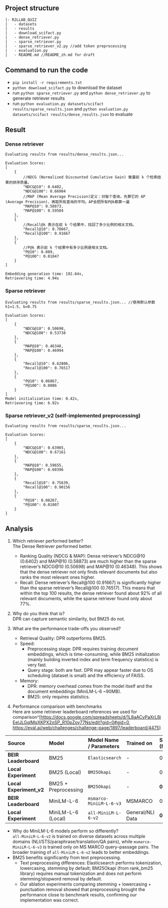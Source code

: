 ## Project structure
```
|- R2LLAB_QUIZ
|   - datasets
|   - results
|   - download_scifact.py
|   - dense_retriever.py 
|   - sparse_retriever.py
|   - sparse_retriever_v2.py //add token preprocessing
|   - evaluation.py
|   - README.md //README_zh.md for draft
```
## Command to run the code
- `pip install -r requirements.txt`
- `python download_scifact.py` to download the dataset
- run `python sparse_retriever.py` and `python dense_retriever.py` to generate retriever results
- run `python evaluation.py datasets/scifact results/sparse_results.json` and `python evaluation.py datasets/scifact results/dense_results.json` to evaluate

## Result
### Dense retriever
```
Evaluating results from results/dense_results.json...

Evaluation Scores:
[
    {
        //NDCG (Normalized Discounted Cumulative Gain) 衡量前 k 个检索结果的排序质量。
        "NDCG@10": 0.6402,
        "NDCG@100": 0.66904
        //MAP (Mean Average Precision)定义：对每个查询，先算它的 AP (Average Precision)，再取所有查询的平均。AP会把所有P@k都算一遍
        "MAP@10": 0.58873,
        "MAP@100": 0.59504
    },
    {
        //Recall@k 表示在前 k 个结果中，找回了多少比例的相关文档。
        "Recall@10": 0.78667,
        "Recall@100": 0.91667
    },
    {
        //P@k 表示前 k 个结果中有多少比例是相关文档。
        "P@10": 0.089,
        "P@100": 0.01047
    }
]

Embedding generation time: 192.64s,
Retrievering time: 4.94s
```
### Sparse retriever
```
Evaluating results from results/sparse_results.json... //使用默认参数k1=1.5, b=0.75

Evaluation Scores:
[
    {
        "NDCG@10": 0.50698,
        "NDCG@100": 0.53738
    },
    {
        "MAP@10": 0.46348,
        "MAP@100": 0.46994
    },
    {
        "Recall@10": 0.62806,
        "Recall@100": 0.76517
    },
    {
        "P@10": 0.06867,
        "P@100": 0.0086
    }
]
Model initialization time: 0.42s,
Retrievering time: 6.92s
```
### Sparse retriever_v2 (self-implemented preprocessing)
```
Evaluating results from results/sparse_results.json...

Evaluation Scores:
[
    {
        "NDCG@10": 0.63905,
        "NDCG@100": 0.67161
    },
    {
        "MAP@10": 0.59655,
        "MAP@100": 0.60396
    },
    {
        "Recall@10": 0.75639,
        "Recall@100": 0.90156
    },
    {
        "P@10": 0.08267,
        "P@100": 0.01007
    }
]
```
## Analysis
1. Which retriever performed better?  
   The Dense Retriever performed better.  
   - Ranking Quality (NDCG & MAP): Dense retriever’s NDCG@10 (0.6402) and MAP@10 (0.58873) are much higher than the sparse retriever’s NDCG@10 (0.50698) and MAP@10 (0.46348). This shows that the dense retriever not only finds relevant documents but also ranks the most relevant ones higher.  
   - Recall: Dense retriever’s Recall@100 (0.91667) is significantly higher than the sparse retriever’s Recall@100 (0.76517). This means that within the top 100 results, the dense retriever found about 92% of all relevant documents, while the sparse retriever found only about 77%.  

2. Why do you think that is?  
   DPR can capture semantic similarity, but BM25 do not.

3. What are the performance trade-offs you observed?  
   * Retrieval Quality: DPR outperforms BM25.  
   * Speed:  
     * Preprocessing stage: DPR requires training document embeddings, which is time-consuming, while BM25 initialization (mainly building inverted index and term frequency statistics) is very fast.  
     * Query stage: both are fast. DPR may appear faster due to OS scheduling (dataset is small) and the efficiency of FAISS.  
   * Memory:  
     * DPR: memory overhead comes from the model itself and the document embeddings (MiniLM-L-6 ~90MB).  
     * BM25: only requires statistics.  

4. Performance comparison with benchmarks  
Here are some retriever leaderboard references we used for comparison^[https://docs.google.com/spreadsheets/d/1L8aACyPaXrL8iEelJLGqlMqXKPX2oSP_R10pZoy77Ns/edit?gid=0#gid=0, https://eval.ai/web/challenges/challenge-page/1897/leaderboard/4475]  

| Source | Model | Model Name / Parameters | Trained on | SciFact (NDCG@10) |
| :--- | :--- | :--- | :--- | :--- |
| **BEIR Leaderboard** | BM25 | `Elasticsearch` | - | 0.62 |
| **Local Experiment** | BM25 (Local) | `BM25Okapi` | - | 0.507 |
| **Local Experiment_v2** | BM25 + Preprocessing | `BM25Okapi` | - | **0.63905** |
| **BEIR Leaderboard** | MiniLM-L-6 | `msmarco-MiniLM-L-6-v3` | MSMARCO | 0.495 |
| **Local Experiment** | MiniLM-L-6 (Local) | `all-MiniLM-L-6-v2` | General/NLI Data | **0.640** |

- Why do MiniLM-L-6 models perform so differently?  
  `all-MiniLM-L-6-v2` is trained on diverse datasets across multiple domains (NLI/STS/paraphrase/translation/QA pairs), while `msmarco-MiniLM-L-6-v3` is trained only on MS MARCO query–passage pairs. The broader training of `all-MiniLM-L-6-v2` leads to better embeddings.  
- BM25 benefits significantly from text preprocessing.  
  - Text preprocessing differences: Elasticsearch performs tokenization, lowercasing, stemming by default; BM25Okapi (from rank_bm25 library) requires manual tokenization and does not perform stemming/stopword removal by default.  
  - Our ablation experiments comparing stemming + lowercasing + punctuation removal showed that preprocessing brought the performance close to benchmark results, confirming our implementation was correct.  

